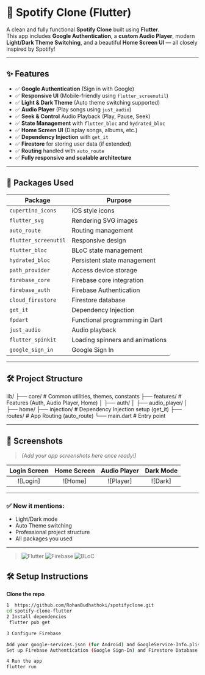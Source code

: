 # 🎵 Spotify Clone (Flutter)

A clean and fully functional **Spotify Clone** built using **Flutter**.  
This app includes **Google Authentication**, a **custom Audio Player**, modern **Light/Dark Theme Switching**, and a beautiful **Home Screen UI** — all closely inspired by Spotify!

---

## ✨ Features

- ✅ **Google Authentication** (Sign in with Google)
- ✅ **Responsive UI** (Mobile-friendly using `flutter_screenutil`)
- ✅ **Light & Dark Theme** (Auto theme switching supported)
- ✅ **Audio Player** (Play songs using `just_audio`)
- ✅ **Seek & Control** Audio Playback (Play, Pause, Seek)
- ✅ **State Management** with `flutter_bloc` and `hydrated_bloc`
- ✅ **Home Screen UI** (Display songs, albums, etc.)
- ✅ **Dependency Injection** with `get_it`
- ✅ **Firestore** for storing user data (if extended)
- ✅ **Routing** handled with `auto_route`
- ✅ **Fully responsive and scalable architecture**

---

## 🚀 Packages Used

| Package                  | Purpose                                 |
|---------------------------|-----------------------------------------|
| `cupertino_icons`         | iOS style icons                        |
| `flutter_svg`             | Rendering SVG images                   |
| `auto_route`              | Routing management                     |
| `flutter_screenutil`      | Responsive design                      |
| `flutter_bloc`            | BLoC state management                  |
| `hydrated_bloc`           | Persistent state management            |
| `path_provider`           | Access device storage                  |
| `firebase_core`           | Firebase core integration              |
| `firebase_auth`           | Firebase Authentication                |
| `cloud_firestore`         | Firestore database                     |
| `get_it`                  | Dependency Injection                   |
| `fpdart`                  | Functional programming in Dart         |
| `just_audio`              | Audio playback                         |
| `flutter_spinkit`         | Loading spinners and animations        |
| `google_sign_in`          | Google Sign In                         |

---

## 🛠️ Project Structure

lib/
 ├── core/            # Common utilities, themes, constants
 ├── features/        # Features (Auth, Audio Player, Home)
 │    ├── auth/
 │    ├── audio_player/
 │    ├── home/
 ├── injection/       # Dependency Injection setup (get_it)
 ├── routes/          # App Routing (auto_route)
 └── main.dart        # Entry point


---

## 📱 Screenshots

> *(Add your app screenshots here once ready!)*

| Login Screen | Home Screen | Audio Player | Dark Mode |
|:------------:|:-----------:|:------------:|:---------:|
| ![Login]     | ![Home]      | ![Player]     | ![Dark]  |

---

### ✅ Now it mentions:  
- Light/Dark mode
- Auto Theme switching
- Professional project structure
- All packages you used

---



> ![Flutter](https://img.shields.io/badge/Flutter-%5E3.16-blue?logo=flutter) ![Firebase](https://img.shields.io/badge/Firebase-%E2%9C%85-orange?logo=firebase) ![BLoC](https://img.shields.io/badge/BLoC-State%20Management-blueviolet)



## 🛠 Setup Instructions

 **Clone the repo**
   ```bash
 1  https://github.com/RohanBudhathoki/spotifyclone.git
   cd spotify-clone-flutter
 2 Install dependencies
    flutter pub get

 3 Configure Firebase

  Add your google-services.json (for Android) and GoogleService-Info.plist (for iOS).
  Set up Firebase Authentication (Google Sign-In) and Firestore Database.

 4 Run the app
  flutter run


